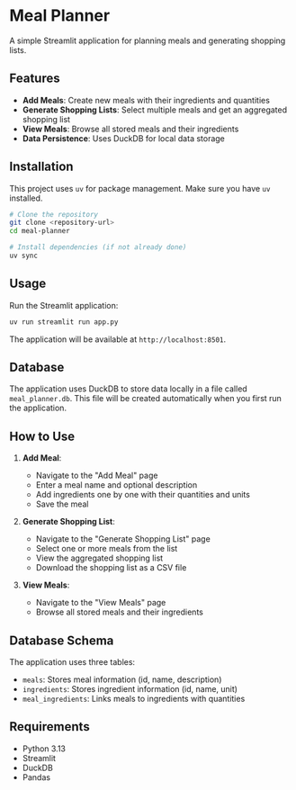 # Meal Planner

A simple Streamlit application for planning meals and generating shopping lists.

## Features

- **Add Meals**: Create new meals with their ingredients and quantities
- **Generate Shopping Lists**: Select multiple meals and get an aggregated shopping list
- **View Meals**: Browse all stored meals and their ingredients
- **Data Persistence**: Uses DuckDB for local data storage

## Installation

This project uses `uv` for package management. Make sure you have `uv` installed.

```bash
# Clone the repository
git clone <repository-url>
cd meal-planner

# Install dependencies (if not already done)
uv sync
```

## Usage

Run the Streamlit application:

```bash
uv run streamlit run app.py
```

The application will be available at `http://localhost:8501`.

## Database

The application uses DuckDB to store data locally in a file called `meal_planner.db`. This file will be created automatically when you first run the application.

## How to Use

1. **Add Meal**: 
   - Navigate to the "Add Meal" page
   - Enter a meal name and optional description
   - Add ingredients one by one with their quantities and units
   - Save the meal

2. **Generate Shopping List**:
   - Navigate to the "Generate Shopping List" page
   - Select one or more meals from the list
   - View the aggregated shopping list
   - Download the shopping list as a CSV file

3. **View Meals**:
   - Navigate to the "View Meals" page
   - Browse all stored meals and their ingredients

## Database Schema

The application uses three tables:
- `meals`: Stores meal information (id, name, description)
- `ingredients`: Stores ingredient information (id, name, unit)
- `meal_ingredients`: Links meals to ingredients with quantities

## Requirements

- Python 3.13
- Streamlit
- DuckDB
- Pandas
